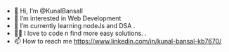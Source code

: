 - 👋 Hi, I’m @KunalBansall
- 👀 I’m interested in Web Development
- 🌱 I’m currently learning nodeJs and DSA . 
- 😮‍💨 I love to code n find more easy solutions. .
- 📫 How to reach me https://www.linkedin.com/in/kunal-bansal-kb7670/

<!---
KunalBansall/KunalBansall is a ✨ special ✨     ❤️repository because its `README.md` (this file) appears on your GitHub profile.
You can click the Preview link to take a look at your changes.
--->
